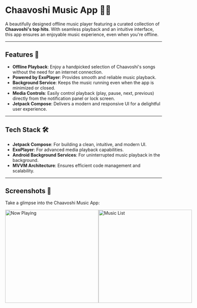 # Chaavoshi Music App 🎵✨

A beautifully designed offline music player featuring a curated collection of **Chaavoshi's top hits**. With seamless playback and an intuitive interface, this app ensures an enjoyable music experience, even when you're offline.

---

## Features 🌟

- **Offline Playback**: Enjoy a handpicked selection of Chaavoshi's songs without the need for an internet connection.
- **Powered by ExoPlayer**: Provides smooth and reliable music playback.
- **Background Service**: Keeps the music running even when the app is minimized or closed.
- **Media Controls**: Easily control playback (play, pause, next, previous) directly from the notification panel or lock screen.
- **Jetpack Compose**: Delivers a modern and responsive UI for a delightful user experience.

---

## Tech Stack 🛠️

- **Jetpack Compose**: For building a clean, intuitive, and modern UI.
- **ExoPlayer**: For advanced media playback capabilities.
- **Android Background Services**: For uninterrupted music playback in the background.
- **MVVM Architecture**: Ensures efficient code management and scalability.

---

## Screenshots 📸

Take a glimpse into the Chaavoshi Music App:

<div style="display: flex; justify-content: space-around;">
 <img src="https://s.cafebazaar.ir/images/upload/screenshot/ir.flyap.chavoshi-035188056782.jpg?x-img=v1/format,type_webp,lossless_false/resize,h_600,lossless_false/optimize" alt="Now Playing" width="300"/>
 <img src="https://s.cafebazaar.ir/images/upload/screenshot/ir.flyap.chavoshi-903994425556.jpg?x-img=v1/format,type_webp,lossless_false/resize,h_600,lossless_false/optimize" alt="Music List" width="300"/>
</div>



